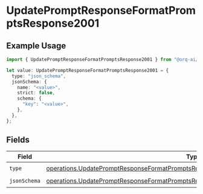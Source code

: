 # UpdatePromptResponseFormatPromptsResponse2001

## Example Usage

```typescript
import { UpdatePromptResponseFormatPromptsResponse2001 } from "@orq-ai/node/models/operations";

let value: UpdatePromptResponseFormatPromptsResponse2001 = {
  type: "json_schema",
  jsonSchema: {
    name: "<value>",
    strict: false,
    schema: {
      "key": "<value>",
    },
  },
};
```

## Fields

| Field                                                                                                                                                                                              | Type                                                                                                                                                                                               | Required                                                                                                                                                                                           | Description                                                                                                                                                                                        |
| -------------------------------------------------------------------------------------------------------------------------------------------------------------------------------------------------- | -------------------------------------------------------------------------------------------------------------------------------------------------------------------------------------------------- | -------------------------------------------------------------------------------------------------------------------------------------------------------------------------------------------------- | -------------------------------------------------------------------------------------------------------------------------------------------------------------------------------------------------- |
| `type`                                                                                                                                                                                             | [operations.UpdatePromptResponseFormatPromptsResponse200ApplicationJSONResponseBody3Type](../../models/operations/updatepromptresponseformatpromptsresponse200applicationjsonresponsebody3type.md) | :heavy_check_mark:                                                                                                                                                                                 | N/A                                                                                                                                                                                                |
| `jsonSchema`                                                                                                                                                                                       | [operations.UpdatePromptResponseFormatPromptsResponse200JsonSchema](../../models/operations/updatepromptresponseformatpromptsresponse200jsonschema.md)                                             | :heavy_check_mark:                                                                                                                                                                                 | N/A                                                                                                                                                                                                |